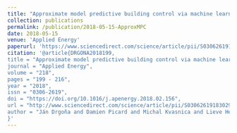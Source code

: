 ```yaml
---
title: "Approximate model predictive building control via machine learning"
collection: publications
permalink: /publication/2018-05-15-ApproxMPC
date: 2018-05-15
venue: 'Applied Energy'
paperurl: 'https://www.sciencedirect.com/science/article/pii/S0306261918302903'
citation: '@article{DRGONA2018199,
title = "Approximate model predictive building control via machine learning",
journal = "Applied Energy",
volume = "218",
pages = "199 - 216",
year = "2018",
issn = "0306-2619",
doi = "https://doi.org/10.1016/j.apenergy.2018.02.156",
url = "http://www.sciencedirect.com/science/article/pii/S0306261918302903",
author = "Ján Drgoňa and Damien Picard and Michal Kvasnica and Lieve Helsen",
}'
---
```

